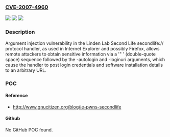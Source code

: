 ### [CVE-2007-4960](https://cve.mitre.org/cgi-bin/cvename.cgi?name=CVE-2007-4960)
![](https://img.shields.io/static/v1?label=Product&message=n%2Fa&color=blue)
![](https://img.shields.io/static/v1?label=Version&message=n%2Fa&color=blue)
![](https://img.shields.io/static/v1?label=Vulnerability&message=n%2Fa&color=brighgreen)

### Description

Argument injection vulnerability in the Linden Lab Second Life secondlife:// protocol handler, as used in Internet Explorer and possibly Firefox, allows remote attackers to obtain sensitive information via a '" ' (double-quote space) sequence followed by the -autologin and -loginuri arguments, which cause the handler to post login credentials and software installation details to an arbitrary URL.

### POC

#### Reference
- http://www.gnucitizen.org/blog/ie-pwns-secondlife

#### Github
No GitHub POC found.

